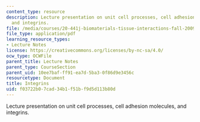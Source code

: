 ```yaml
---
content_type: resource
description: Lecture presentation on unit cell processes, cell adhesion molecules,
  and integrins.
file: /media/courses/20-441j-biomaterials-tissue-interactions-fall-2009/f03722b07cad34b1f51bf9d5d113b80d_MIT20_441JF09_lec02d_ms.pdf
file_type: application/pdf
learning_resource_types:
- Lecture Notes
license: https://creativecommons.org/licenses/by-nc-sa/4.0/
ocw_type: OCWFile
parent_title: Lecture Notes
parent_type: CourseSection
parent_uid: 10ee7baf-ff91-ea7d-5ba3-0f86d9e3456c
resourcetype: Document
title: Integrins
uid: f03722b0-7cad-34b1-f51b-f9d5d113b80d
---
```

Lecture presentation on unit cell processes, cell adhesion molecules, and integrins.